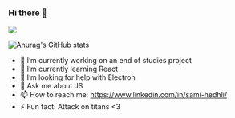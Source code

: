 ### Hi there 👋


![](https://komarev.com/ghpvc/?username=Sami-Hedhli)

![Anurag's GitHub stats](https://github-readme-stats.vercel.app/api?username=Sami-Hedhli&count_private=true&show_icons=true)

- 🔭 I’m currently working on an end of studies project
- 🌱 I’m currently learning React
- 🤔 I’m looking for help with Electron
- 💬 Ask me about JS
- 📫 How to reach me: https://www.linkedin.com/in/sami-hedhli/
- ⚡ Fun fact: Attack on titans <3

